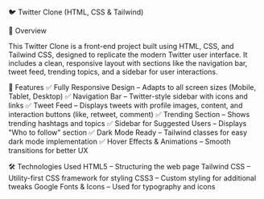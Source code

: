 🐦 Twitter Clone (HTML, CSS & Tailwind)

📌 Overview

This Twitter Clone is a front-end project built using HTML, CSS, and Tailwind CSS, designed to replicate the modern Twitter user interface. It includes a clean, responsive layout with sections like the navigation bar, tweet feed, trending topics, and a sidebar for user interactions.


🚀 Features
✅ Fully Responsive Design – Adapts to all screen sizes (Mobile, Tablet, Desktop)
✅ Navigation Bar – Twitter-style sidebar with icons and links
✅ Tweet Feed – Displays tweets with profile images, content, and interaction buttons (like, retweet, comment)
✅ Trending Section – Shows trending hashtags and topics
✅ Sidebar for Suggested Users – Displays "Who to follow" section
✅ Dark Mode Ready – Tailwind classes for easy dark mode implementation
✅ Hover Effects & Animations – Smooth transitions for better UX

🛠️ Technologies Used
HTML5 – Structuring the web page
Tailwind CSS – Utility-first CSS framework for styling
CSS3 – Custom styling for additional tweaks
Google Fonts & Icons – Used for typography and icons
